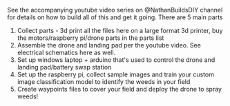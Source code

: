 See the accompanying youtube video series on @NathanBuildsDIY channel for details on how to build all of this and get it going.  There are 5 main parts

1. Collect parts - 3d print all the files here on a large format 3d printer, buy the motors/raspberry pi/drone parts in the parts list
2. Assemble the drone and landing pad per the youtube video.  See electrical schematics here as well.
3. Set up windows laptop + arduino that's used to control the drone and landing pad/battery swap station
4. Set up the raspberry pi, collect sample images and train your custom image classification model to identify the weeds in your field
5. Create waypoints files to cover your field and deploy the drone to spray weeds!
